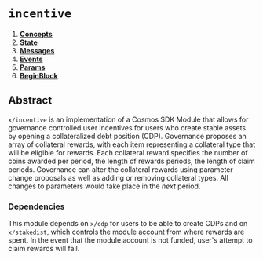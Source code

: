 <!--
order: 0
title: "Incentive Overview"
parent:
  title: "incentive"
-->

# `incentive`

<!-- TOC -->
1. **[Concepts](01_concepts.md)**
2. **[State](02_state.md)**
3. **[Messages](03_messages.md)**
4. **[Events](04_events.md)**
5. **[Params](05_params.md)**
6. **[BeginBlock](06_begin_block.md)**

## Abstract

`x/incentive` is an implementation of a Cosmos SDK Module that allows for governance controlled user incentives for users who create stable assets by opening a collateralized debt position (CDP). Governance proposes an array of collateral rewards, with each item representing a collateral type that will be eligible for rewards. Each collateral reward specifies the number of coins awarded per period, the length of rewards periods, the length of claim periods. Governance can alter the collateral rewards using parameter change proposals as well as adding or removing collateral types. All changes to parameters would take place in the _next_ period.

### Dependencies

This module depends on `x/cdp` for users to be able to create CDPs and on `x/stakedist`, which controls the module account from where rewards are spent. In the event that the module account is not funded, user's attempt to claim rewards will fail.
